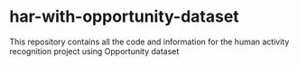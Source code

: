 # har-with-opportunity-dataset
This repository contains all the code and information for the human activity recognition project using Opportunity dataset
